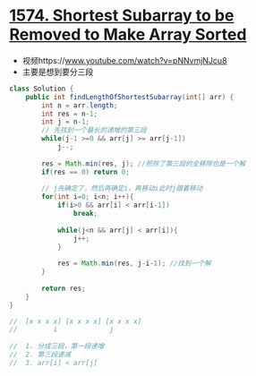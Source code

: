 # [1574. Shortest Subarray to be Removed to Make Array Sorted](https://leetcode.com/problems/shortest-subarray-to-be-removed-to-make-array-sorted/)

* 视频https://www.youtube.com/watch?v=pNNvmjNJcu8
* 主要是想到要分三段

```java
class Solution {
    public int findLengthOfShortestSubarray(int[] arr) {
        int n = arr.length;
        int res = n-1;
        int j = n-1;
        // 先找到一个最长的递增的第三段
        while(j-1 >=0 && arr[j] >= arr[j-1])
            j--;
        
        res = Math.min(res, j); //把除了第三段的全移除也是一个解
        if(res == 0) return 0;
        
        // j先确定了，然后再确定i，再移动i此时j跟着移动
        for(int i=0; i<n; i++){
            if(i>0 && arr[i] < arr[i-1])
                break;
            
            while(j<n && arr[j] < arr[i]){
                j++;
            }
                        
            res = Math.min(res, j-i-1); //找到一个解
        }
        
        return res;
    }
}

//  [x x x x] [x x x x] [x x x x]
//         i             j
    
//  1. 分成三段，第一段递增 
//  2. 第三段递减
//  3. arr[i] < arr[j]
```
